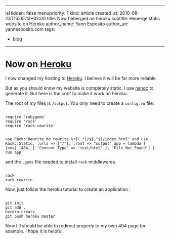 -----
isHidden:       false
menupriority:   1
kind:           article
created_at:     2010-08-23T15:05:13+02:00
title: Now heberged on heroku
subtitle: Heberge static website on Heroku
author_name: Yann Esposito
author_uri: yannesposito.com
tags:
  - blog
-----
# Now on [Heroku](http://heroku.com)

I now changed my hosting to [Heroku](http://heroku.com). 
I believe it will be far more reliable.

But as you should know my website is completely static.
I use [nanoc](http://nanoc.stoneship.org/) to generate it.
But here is the conf to make it work on heroku.

The root of my files is `/output`. You only need to create a `config.ru` file:

<code class="ruby" file="config.ru">
require 'rubygems'
require 'rack'
require 'rack-rewrite'

use Rack::Rewrite do
    rewrite %r{(.*)/$},"$1/index.html"
end
use Rack::Static, :urls => ["/"], :root => "output"
app = lambda { |env| [404, { 'Content-Type' => 'text/html' }, 'File Not Found'] }
run app
</code>


and the `.gems` file needed to install `rack` middlewares.

<code class="ruby" file=".gems">
rack
rack-rewrite
</code>

Now, just follow the heroku tutorial to create an application :

<code class="zsh">
git init
git add .
heroku create
git push heroku master
</code>

Now I'll should be able to redirect properly to my own 404 page for example.
I hope it is helpful.
